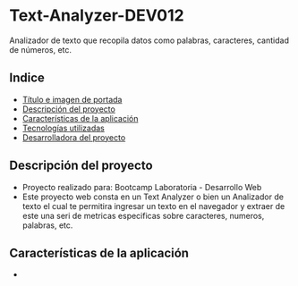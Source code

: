 # Text-Analyzer-DEV012
Analizador de texto que recopila datos como palabras, caracteres, cantidad de números, etc. 

## Indice

* [Título e imagen de portada](#Título-e-imagen-de-portada)
* [Descripción del proyecto](#descripción-del-proyecto)
* [Características de la aplicación](#características-de-la-aplicación)
* [Tecnologías utilizadas](#Tecnologías-utilizadas)
* [Desarrolladora del proyecto](#Desarrolladora-del-proyecto)

## Descripción del proyecto

* Proyecto realizado para: Bootcamp Laboratoria - Desarrollo Web
* Este proyecto web consta en un Text Analyzer o bien un Analizador de texto el cual te permitira ingresar un texto en el navegador y extraer de este una seri de metricas especificas sobre caracteres, numeros, palabras, etc. 

## Características de la aplicación

* 
